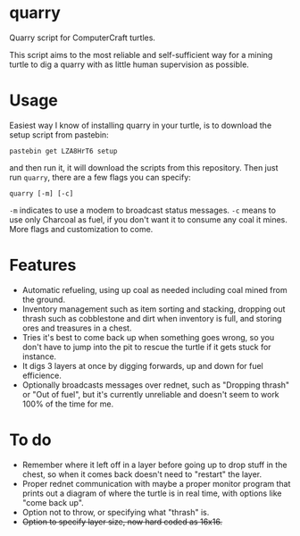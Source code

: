 # quarry
Quarry script for ComputerCraft turtles.

This script aims to the most reliable and self-sufficient way for a mining turtle to dig a quarry with as little human supervision as possible.

# Usage
Easiest way I know of installing quarry in your turtle, is to download the setup script from pastebin:

`pastebin get LZA8HrT6 setup`

and then run it, it will download the scripts from this repository.
Then just run `quarry`, there are a few flags you can specify:

`quarry [-m] [-c]`

`-m` indicates to use a modem to broadcast status messages.
`-c` means to use only Charcoal as fuel, if you don't want it to consume any coal it mines.
More flags and customization to come.

# Features
* Automatic refueling, using up coal as needed including coal mined from the ground.
* Inventory management such as item sorting and stacking, dropping out thrash such as cobblestone and dirt when inventory is full, and storing ores and treasures in a chest.
* Tries it's best to come back up when something goes wrong, so you don't have to jump into the pit to rescue the turtle if it gets stuck for instance.
* It digs 3 layers at once by digging forwards, up and down for fuel efficience.
* Optionally broadcasts messages over rednet, such as "Dropping thrash" or "Out of fuel", but it's currently unreliable and doesn't seem to work 100% of the time for me.

# To do
* Remember where it left off in a layer before going up to drop stuff in the chest, so when it comes back doesn't need to "restart" the layer.
* Proper rednet communication with maybe a proper monitor program that prints out a diagram of where the turtle is in real time, with options like "come back up".
* Option not to throw, or specifying what "thrash" is.
* <s>Option to specify layer size, now hard coded as 16x16.</s>
